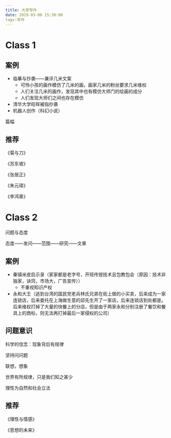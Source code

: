 ```yaml
---
title: 大学写作
date: 2019-03-06 15:30:00
tags:写作
---
```


# Class 1

## 案例

- 临摹与抄袭——兼评几米文案
  - 可怜小孩的画作模仿了几米的画，画家几米的粉丝要求几米维权
  - 人们关注几米的画作，发现其中也有模仿大师门的绘画的成分
  - 人们发现大师们之间也存在模仿
- 清华大学旺晖被指抄袭
- 机器人创作（科幻小说）

篇幅

## 推荐

《菊与刀》

《苏东坡》

《张居正》

《朱元璋》

《李鸿章》

# Class 2

 问题与态度

态度——发问——范围——研究——文章

## 案例

- 秦镇米皮启示录（家家都是老字号，开班传授技术且包教包会（原因：技术非独家，诀窍，市场大，广告宣传））
  - 不重视知识产权
- 永和大王（逃到台湾的国民党老兵林氏兄弟在街上做的小买卖，后来成为一家连锁店，后来委托在上海做生意的邱先生开了一家店，后来连锁店到处都是。后来维权打掉了大量的快餐上的分店，但是由于两家永和分别注册了餐饮和餐具上的商标，则无法再打掉最后一家侵权的公司）

## 问题意识

科学的信念：现象背后有规律

坚持问问题

联想，想象

世界有所规律，只是我们知之甚少

理性为自然和社会立法

## 推荐

《理性与情感》

《思想的未来》

















































































